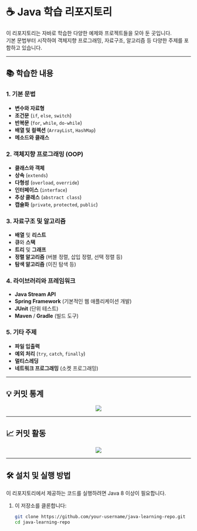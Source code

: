 # ☕ Java 학습 리포지토리

이 리포지토리는 자바로 학습한 다양한 예제와 프로젝트들을 모아 둔 곳입니다.  
기본 문법부터 시작하여 객체지향 프로그래밍, 자료구조, 알고리즘 등 다양한 주제를 포함하고 있습니다.

---

## 📚 학습한 내용

### 1. **기본 문법**
- **변수와 자료형**
- **조건문** (`if`, `else`, `switch`)
- **반복문** (`for`, `while`, `do-while`)
- **배열 및 컬렉션** (`ArrayList`, `HashMap`)
- **메소드와 클래스**

### 2. **객체지향 프로그래밍 (OOP)**
- **클래스와 객체**
- **상속** (`extends`)
- **다형성** (`overload`, `override`)
- **인터페이스** (`interface`)
- **추상 클래스** (`abstract class`)
- **캡슐화** (`private`, `protected`, `public`)

### 3. **자료구조 및 알고리즘**
- **배열** 및 **리스트**
- **큐**와 **스택**
- **트리** 및 **그래프**
- **정렬 알고리즘** (버블 정렬, 삽입 정렬, 선택 정렬 등)
- **탐색 알고리즘** (이진 탐색 등)

### 4. **라이브러리와 프레임워크**
- **Java Stream API**
- **Spring Framework** (기본적인 웹 애플리케이션 개발)
- **JUnit** (단위 테스트)
- **Maven** / **Gradle** (빌드 도구)

### 5. **기타 주제**
- **파일 입출력**
- **예외 처리** (`try`, `catch`, `finally`)
- **멀티스레딩**
- **네트워크 프로그래밍** (소켓 프로그래밍)

---

## 💡 커밋 통계

<p align="center">
  <img src="https://github-readme-stats.vercel.app/api?username=max312444&show_icons=true&count_private=true&hide=prs&theme=highcontrast" />
</p>

---

## 📈 커밋 활동

<p align="center">
  <img src="https://github-readme-activity-graph.vercel.app/graph?username=max312444&theme=high-contrast&hide_border=true"/>
</p>

---

## 🛠️ 설치 및 실행 방법

이 리포지토리에서 제공하는 코드를 실행하려면 Java 8 이상이 필요합니다.

1. 이 저장소를 클론합니다:
   ```bash
   git clone https://github.com/your-username/java-learning-repo.git
   cd java-learning-repo
